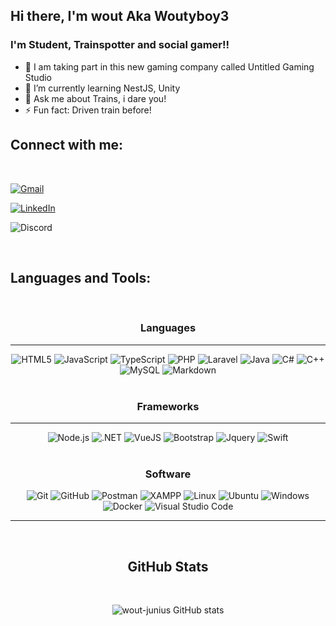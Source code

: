 ## Hi there, I'm wout Aka Woutyboy3


### I'm Student, Trainspotter and social gamer!!

- 🔭 I am taking part in this new gaming company called Untitled Gaming Studio
- 🌱 I’m currently learning NestJS, Unity
- 💬 Ask me about Trains, i dare you!
- ⚡ Fun fact: Driven train before!

## Connect with me:

<br/>

[![Gmail](https://img.shields.io/badge/Gmail-D14836?style=for-the-badge&logo=gmail&logoColor=white)](mailto:wout.junius@gmail.com)

[![LinkedIn](https://img.shields.io/badge/linkedin-%230077B5.svg?style=for-the-badge&logo=linkedin&logoColor=white)](https://www.linkedin.com/in/wout-junius-189aa3169/)

![Discord](https://img.shields.io/badge/woutyboy3%231234-%237289DA.svg?style=for-the-badge&logo=discord&logoColor=white)

<br />

## Languages and Tools:

<br />

<div align="center">

### Languages

<hr>

<img alt="HTML5"  src="https://img.shields.io/badge/HTML5-E34F26?style=for-the-badge&logo=html5&logoColor=white" />
 
<img alt="JavaScript"  src="https://img.shields.io/badge/JavaScript-323330?style=for-the-badge&logo=javascript&logoColor=F7DF1E" />
 
<img alt="TypeScript"  src="https://img.shields.io/badge/TypeScript-007ACC?style=for-the-badge&logo=typescript&logoColor=white" />
  
<img alt="PHP"  src="https://img.shields.io/badge/PHP-777BB4?style=for-the-badge&logo=php&logoColor=white" />
 
<img alt="Laravel"  src="https://img.shields.io/badge/Laravel-FF2D20?style=for-the-badge&logo=laravel&logoColor=white" />
 
<img alt="Java"  src="https://img.shields.io/badge/Java-ED8B00?style=for-the-badge&logo=java&logoColor=white" />
 
<img alt="C#"  src="https://img.shields.io/badge/C%23-239120?style=for-the-badge&logo=c-sharp&logoColor=white" />
 
<img alt="C++"  src="https://img.shields.io/badge/C%2B%2B-00599C?style=for-the-badge&logo=c%2B%2B&logoColor=white" />
 
<img alt="MySQL"  src="https://img.shields.io/badge/MySQL-00000F?style=for-the-badge&logo=mysql&logoColor=white" />

<img alt="Markdown"  src="https://img.shields.io/badge/Markdown-000000?style=for-the-badge&logo=markdown&logoColor=white" />

<br/>
<br/>

### Frameworks 
 <hr>
 <img alt="Node.js"  src="https://img.shields.io/badge/Node.js-339933?style=for-the-badge&logo=nodedotjs&logoColor=white" />

 <img alt=".NET"  src="https://img.shields.io/badge/.NET-512BD4?style=for-the-badge&logo=dotnet&logoColor=white" />

 <img alt="VueJS"  src="https://img.shields.io/badge/Vue.js-35495E?style=for-the-badge&logo=vuedotjs&logoColor=4FC08D" />

 <img alt="Bootstrap"  src="https://img.shields.io/badge/Bootstrap-563D7C?style=for-the-badge&logo=bootstrap&logoColor=white" />

 <img alt="Jquery"  src="https://img.shields.io/badge/jQuery-0769AD?style=for-the-badge&logo=jquery&logoColor=white" />

<img alt="Swift"  src="https://img.shields.io/badge/Swift-FA7343?style=for-the-badge&logo=swift&logoColor=white" />
 
 
<br/>
<br/>

### Software 

<img alt="Git"  src="https://img.shields.io/badge/Git-F05032?style=for-the-badge&logo=git&logoColor=white" />
 
<img alt="GitHub"  src="https://img.shields.io/badge/GitHub-100000?style=for-the-badge&logo=github&logoColor=white" />
 
<img alt="Postman"  src="https://img.shields.io/badge/Postman-FF6C37?style=for-the-badge&logo=Postman&logoColor=white" />

<img alt="XAMPP"  src="https://img.shields.io/badge/Xampp-F37623?style=for-the-badge&logo=xampp&logoColor=white" />

<img alt="Linux"  src="https://img.shields.io/badge/Linux-FCC624?style=for-the-badge&logo=linux&logoColor=black" />

<img alt="Ubuntu"  src="https://img.shields.io/badge/Ubuntu-E95420?style=for-the-badge&logo=ubuntu&logoColor=white" />

<img alt="Windows"  src="https://img.shields.io/badge/Windows-0078D6?style=for-the-badge&logo=windows&logoColor=white" />
 
<img alt="Docker"  src="https://img.shields.io/badge/Docker-2CA5E0?style=for-the-badge&logo=docker&logoColor=white" />

<img alt="Visual Studio Code"  src="https://img.shields.io/badge/Visual_Studio_Code-0078D4?style=for-the-badge&logo=visual%20studio%20code&logoColor=white" />
 
</div>

---

<br />
<div align="center">

## **GitHub Stats**
</br>

![wout-junius GitHub stats](https://github-readme-stats.vercel.app/api?username=wout-junius&theme=onedark)

</div>

